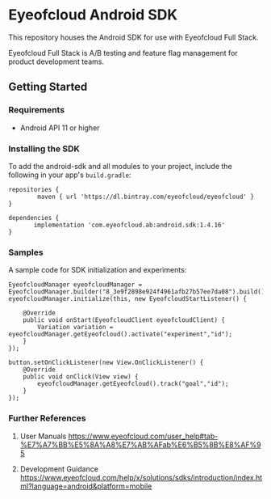 # Eyeofcloud Android SDK

This repository houses the Android SDK for use with Eyeofcloud Full Stack.

Eyeofcloud Full Stack is A/B testing and feature flag management for product development teams.


## Getting Started


### Requirements
* Android API 11 or higher 


### Installing the SDK
To add the android-sdk and all modules to your project, include the following in your app's `build.gradle`:

```
repositories {
        maven { url 'https://dl.bintray.com/eyeofcloud/eyeofcloud' }
}

dependencies {
       implementation 'com.eyeofcloud.ab:android.sdk:1.4.16' 
}
```


### Samples
A sample code for SDK initialization and experiments:

```
EyeofcloudManager eyeofcloudManager = EyeofcloudManager.builder("8_3e9f2898e924f4961afb27b57ee7da08").build();
eyeofcloudManager.initialize(this, new EyeofcloudStartListener() {

    @Override
    public void onStart(EyeofcloudClient eyeofcloudClient) {
        Variation variation = eyeofcloudManager.getEyeofcloud().activate("experiment","id");
    }
});

button.setOnClickListener(new View.OnClickListener() {
    @Override
    public void onClick(View view) {
        eyeofcloudManager.getEyeofcloud().track("goal","id");
    }
});

```


### Further References

1. User Manuals
https://www.eyeofcloud.com/user_help#tab-%E7%A7%BB%E5%8A%A8%E7%AB%AFab%E6%B5%8B%E8%AF%95

2. Development Guidance
https://www.eyeofcloud.com/help/x/solutions/sdks/introduction/index.html?language=android&platform=mobile



